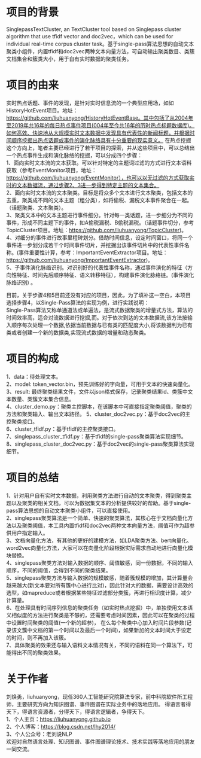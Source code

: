 # 项目的背景
SinglepassTextCluster, an TextCluster tool based on Singlepass cluster algorithm that use tfidf vector and doc2vec，which can be used for individual real-time corpus cluster task。基于single-pass算法思想的自动文本聚类小组件，内置tfidf和doc2vec两种文本向量方法，可自动输出聚类数目、类簇文档集合和簇类大小，用于自有实时数据的聚类任务。

# 项目的由来
实时热点话题、事件的发现，是针对实时信息流的一个典型应用场，如如HistoryHotEvent项目。地址：https://github.com/liuhuanyong/HistoryHotEventBase。其中包括了从2004年至2019年共16年的每日热点事件项目(004年至今共16年的历时热点标题数据库)。如何高效、快速地从大规模实时文本数据中发现具有代表性的新闻标题，并根据时间顺序挖掘出热点话题或事件的演化脉络具有十分重要的现实意义。
在热点挖掘这个方向上，笔者主要已经进行了若干项目的探索，并从这些项目中，可以总结出一个热点事件生成和演化脉络的挖掘，可以分成四个步骤：  
1、面向实时文本流的文本获取。可以针对特定的主题词过滤的方式进行文本语料获取（参考EventMonitor项目，地址：https://github.com/liuhuanyong/EventMonitor），也可以以无过滤的方式获取实时的文本数据流，通过步骤2、3进一步得到特定主题的文本集合。         
2、面向实时文本流的文本聚类。目标是将众多个文本进行文本聚类，包括文本的去重，聚类成不同的文本主题（粗分类），如将偷税、漏税文本事件聚合在一起。（话题聚类、文本聚类）。     
3、聚类文本中的文本主题进行事件细分。针对每一类话题，进一步细分为不同的事件，形成不同主题下的事件，如A偷税漏税、B偷税漏税。（话题事件切分，参考TopicCluster项目。地址：https://github.com/liuhuanyong/TopicCluster)。   
4、对细分的事件进行故事里程碑划分。借助时间信息，设定时间窗口，将同一个事件进一步划分成若干个时间事件切片，并挖掘出该事件切片中的代表性事件名称。(事件重要性计算，参考：ImportantEventExtractor项目。地址：https://github.com/liuhuanyong/ImportantEventExtractor)。  
5、子事件演化脉络识别。对识别好的代表性事件名称，通过事件演化的特征（方向性特征、时间先后顺序特征、语义转移特征），构建事件演化脉络链。(事件演化脉络识别) 。  

目前，关于步骤4和5目前还没有对应的项目，因此，为了填补这一空白，本项目选择步骤4，以Single-Pass算法的实现为例，进行实践说明：  
Single-Pass算法又称单通道法或单遍法，是流式数据聚类的增量式方法，算法的时间效率高，适合对流数据进行挖掘,而。对于依次到达的文本数据流,该方法按输入顺序每次处理一个数据,依据当前数据与已有类的匹配度大小,将该数据判为已有类或者创建一个新的数据类,实现流式数据的增量和动态聚类。

# 项目的构成 
1、data：待处理文本。  
2、model: token_vector.bin，预先训练好的字向量，可用于文本的快速向量化。  
3、result: 最终聚类结果文件，文件以json格式保存，记录聚类结果id、类簇中文本数量、类簇文本集合信息。  
4、cluster_demo.py：聚类主控脚本，在该脚本中可直接指定聚类阈值，聚类的方法和聚类输入、输出文本路径。
5、cluster_doc2vec.py：基于doc2vec的主控聚类接口。  
6、cluster_tfidf.py：基于tfidf的主控聚类接口。  
7、singlepass_cluster_tfidf.py：基于tfidf的single-pass聚类算法实现细节。   
8、singlepass_cluster_doc2vec.py：基于doc2vec的single-pass聚类算法实现细节。   

# 项目的总结
1、针对用户自有实时文本数据，利用聚类方法进行自动的文本聚类，得到聚类主题以及聚类的相关文档，可以为数据集文本的分析提供较好的帮助。基于single-pass算法思想的自动文本聚类小组件，可以直接使用。   
2、singlepass聚类算法是一个简单、快速的聚类算法，其核心在于文档向量化方法以及聚类阈值，本工具内置tfidf和doc2vec两种文本向量方法，阈值可作为超参供用户指定输入。   
3、文档向量化方法，有其他的更好的建模方法，如LDA聚类方法、bert向量化、word2vec向量化方法，大家可以在向量化阶段根据实际需求自动地进行向量化模块替换。   
4、singlepass聚类方法对输入数据的顺序、阈值敏感，同一份数据，不同的输入顺序，不同的阈值，会得到不同的聚类结果。   
5、singlepass聚类方法与输入数据的规模敏感，随着簇规模的增加，其计算量会越来越大(新文本要对所有簇中心进行比对)，因此针对大的数据，需要设计高效的选型，如mapreduce或者根据某些特征过滤部分类簇，再进行相识度计算，减少计算量。   
6、在处理具有时间序列信息的聚类任务（如实时热点挖掘）中，单独使用文本语义相似度的方法进行聚类是不够的，还需要考虑时间因素，因此可以在聚类的过程中设置时间聚类的阈值(一个新的超参)， 在么每个聚类中心加入时间片段参数(记录该文簇中文档的第一个时间以及最后一个时间)，如果新加的文本时间大于设定的时间，则不再加入该簇。   
7、具体聚类的效果还与输入语料文本情况有关，不同的语料在同一个算法下，可能得出不同的聚类效果。  

# 关于作者
刘焕勇，liuhuanyong，现任360人工智能研究院算法专家，前中科院软件所工程师，主要研究方向为知识图谱、事件图谱在实际业务中的落地应用。
得语言者得天下，得语言资源者，分得天下，得语言逻辑者，争得天下。  
1、个人主页：https://liuhuanyong.github.io  
2、个人博客：https://blog.csdn.net/lhy2014/  
3、个人公众号：老刘说NLP  
欢迎对自然语言处理、知识图谱、事件图谱理论技术、技术实践等落地应用的朋友一同交流。